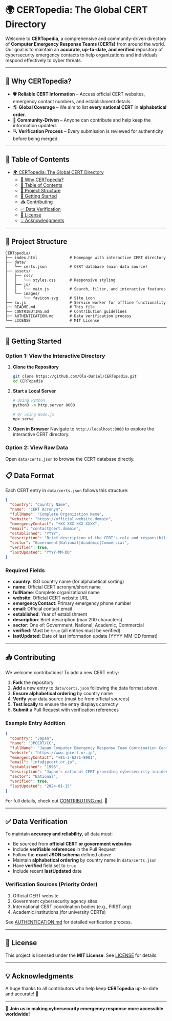 # 🌍 CERTopedia: The Global CERT Directory

Welcome to **CERTopedia**, a comprehensive and community-driven directory of **Computer Emergency Response Teams (CERTs)** from around the world. Our goal is to maintain an **accurate, up-to-date, and verified** repository of cybersecurity emergency contacts to help organizations and individuals respond effectively to cyber threats.

---

## 📌 Why CERTopedia?
- 🛡 **Reliable CERT Information** – Access official CERT websites, emergency contact numbers, and establishment details.
- 🌎 **Global Coverage** – We aim to list **every national CERT** in **alphabetical order**.
- 🤝 **Community-Driven** – Anyone can contribute and help keep the information updated.
- 🔍 **Verification Process** – Every submission is reviewed for authenticity before being merged.

---

## 📖 Table of Contents
- [🌍 CERTopedia: The Global CERT Directory](#-certopedia-the-global-cert-directory)
  - [📌 Why CERTopedia?](#-why-certopedia)
  - [📖 Table of Contents](#-table-of-contents)
  - [📂 Project Structure](#-project-structure)
  - [🚀 Getting Started](#-getting-started)
  - [📥 Contributing](#-contributing)
  - [✅ Data Verification](#-data-verification)
  - [📜 License](#-license)
  - [💡 Acknowledgments](#-acknowledgments)

---

## 📂 Project Structure
```
CERTopedia/
├── index.html              # Homepage with interactive CERT directory
├── data/
│   └── certs.json          # CERT database (main data source)
├── assets/
│   ├── css/
│   │   └── styles.css      # Responsive styling
│   ├── js/
│   │   └── main.js         # Search, filter, and interactive features
│   └── images/
│       └── favicon.svg     # Site icon
├── sw.js                   # Service worker for offline functionality
├── README.md               # This file
├── CONTRIBUTING.md         # Contribution guidelines
├── AUTHENTICATION.md       # Data verification process
└── LICENSE                 # MIT License
```

---

## 🚀 Getting Started

### Option 1: View the Interactive Directory
1. **Clone the Repository**
   ```sh
   git clone https://github.com/Ola-Daniel/CERTopedia.git
   cd CERTopedia
   ```

2. **Start a Local Server**
   ```sh
   # Using Python
   python3 -m http.server 8000
   
   # Or using Node.js
   npx serve .
   ```

3. **Open in Browser**
   Navigate to `http://localhost:8000` to explore the interactive CERT directory.

### Option 2: View Raw Data
Open `data/certs.json` to browse the CERT database directly.

## 📋 Data Format
Each CERT entry in `data/certs.json` follows this structure:

```json
{
  "country": "Country Name",
  "name": "CERT Acronym",
  "fullName": "Complete Organization Name",
  "website": "https://official-website.domain",
  "emergencyContact": "+XX XXX XXX XXXX",
  "email": "contact@cert.domain",
  "established": "YYYY",
  "description": "Brief description of the CERT's role and responsibilities",
  "sector": "Government|National|Academic|Commercial",
  "verified": true,
  "lastUpdated": "YYYY-MM-DD"
}
```

### Required Fields
- **country**: ISO country name (for alphabetical sorting)
- **name**: Official CERT acronym/short name
- **fullName**: Complete organizational name
- **website**: Official CERT website URL
- **emergencyContact**: Primary emergency phone number
- **email**: Official contact email
- **established**: Year of establishment
- **description**: Brief description (max 200 characters)
- **sector**: One of: Government, National, Academic, Commercial
- **verified**: Must be `true` (all entries must be verified)
- **lastUpdated**: Date of last information update (YYYY-MM-DD format)

---

## 📥 Contributing
We welcome contributions! To add a new CERT entry:

1. **Fork** the repository
2. **Add** a new entry to `data/certs.json` following the data format above
3. **Ensure alphabetical ordering** by country name
4. **Verify** your data source (must be from official sources)
5. **Test locally** to ensure the entry displays correctly
6. **Submit** a Pull Request with verification references

### Example Entry Addition
```json
{
  "country": "Japan",
  "name": "JPCERT/CC",
  "fullName": "Japan Computer Emergency Response Team Coordination Center",
  "website": "https://www.jpcert.or.jp",
  "emergencyContact": "+81-3-6271-8901",
  "email": "info@jpcert.or.jp",
  "established": "1996",
  "description": "Japan's national CERT providing cybersecurity incident response and coordination services.",
  "sector": "National",
  "verified": true,
  "lastUpdated": "2024-01-15"
}
```

For full details, check out [CONTRIBUTING.md](CONTRIBUTING.md). 🚀

---

## ✅ Data Verification
To maintain **accuracy and reliability**, all data must:
- Be sourced from **official CERT or government websites**
- Include **verifiable references** in the Pull Request
- Follow the **exact JSON schema** defined above
- Maintain **alphabetical ordering** by country name in `data/certs.json`
- Have **verified** field set to `true`
- Include recent **lastUpdated** date

### Verification Sources (Priority Order)
1. Official CERT website
2. Government cybersecurity agency sites
3. International CERT coordination bodies (e.g., FIRST.org)
4. Academic institutions (for university CERTs)

See [AUTHENTICATION.md](AUTHENTICATION.md) for detailed verification process.

---

## 📜 License
This project is licensed under the **MIT License**. See [LICENSE](LICENSE) for details.

---

## 💡 Acknowledgments
A huge thanks to all contributors who help keep **CERTopedia** up-to-date and accurate! 🌟

---

🚀 **Join us in making cybersecurity emergency response more accessible worldwide!**

